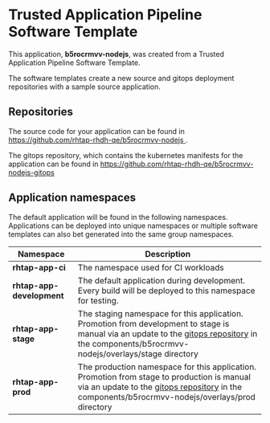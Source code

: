 # Trusted Application Pipeline Software Template

This application, **b5rocrmvv-nodejs**, was created from a Trusted Application Pipeline Software Template.

The software templates create a new source and gitops deployment repositories with a sample source application. 

## Repositories

The source code for your application can be found in [https://github.com/rhtap-rhdh-qe/b5rocrmvv-nodejs ](https://github.com/rhtap-rhdh-qe/b5rocrmvv-nodejs ).
 
The gitops repository, which contains the kubernetes manifests for the application can be found in 
[https://github.com/rhtap-rhdh-qe/b5rocrmvv-nodejs-gitops ](https://github.com/rhtap-rhdh-qe/b5rocrmvv-nodejs-gitops ) 

## Application namespaces 

The default application will be found in the following namespaces. Applications can be deployed into unique namespaces or multiple software templates can also bet generated into the same group namespaces.  

|  Namespace   |  Description   |  
| -------- | -------- |
| **rhtap-app-ci** | The namespace used for CI workloads |
| **rhtap-app-development** | The default application during development. Every build will be deployed to this namespace for testing. |
| **rhtap-app-stage** | The staging namespace for this application. Promotion from development to stage is manual via an update to the [gitops repository](https://github.com/rhtap-rhdh-qe/b5rocrmvv-nodejs-gitops ) in the components/b5rocrmvv-nodejs/overlays/stage directory |
| **rhtap-app-prod** | The production namespace for this application. Promotion from stage to production is manual via an update to the [gitops repository](https://github.com/rhtap-rhdh-qe/b5rocrmvv-nodejs-gitops ) in the components/b5rocrmvv-nodejs/overlays/prod directory |